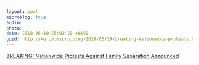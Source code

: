 ```yaml
---
layout: post
microblog: true
audio: 
photo: 
date: 2018-06-19 15:02:20 +0800
guid: http://kerim.micro.blog/2018/06/19/breaking-nationwide-protests.html
---
```

[BREAKING: Nationwide Protests Against Family Separation Announced](https://front.moveon.org/breaking-nationwide-protests-against-family-separation-announced/)
